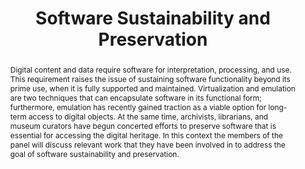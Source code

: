 ---
abstract: Digital content and data require software for interpretation, processing,
  and use. This requirement raises the issue of sustaining software functionality
  beyond its prime use, when it is fully supported and maintained. Virtualization
  and emulation are two techniques that can encapsulate software in its functional
  form; furthermore, emulation has recently gained traction as a viable option for
  long-term access to digital objects. At the same time, archivists, librarians, and
  museum curators have begun concerted efforts to preserve software that is essential
  for accessing the digital heritage. In this context the members of the panel will
  discuss relevant work that they have been involved in to address the goal of software
  sustainability and preservation.
creators:
- Milic-Frayling, Natasa
- Meyerson, Jessica
- Rosenthal, David
- Vowell, Zach
- Cochrane, Euan
date: null
document_url: https://services.phaidra.univie.ac.at/api/object/o:502836/download
grand_parent: iPRES
institutions: []
keywords: []
landing_page_url: https://phaidra.univie.ac.at/o:502836
language: eng
layout: publication
license: CC BY-NC-SA 3.0 AT
notes_url: null
parent: iPRES 2016
presentation_url: null
publication_type: panel
size: 134865
source_name: iPRES
title: Software Sustainability and Preservation
year: 2016
---